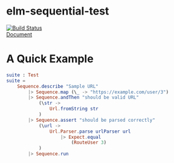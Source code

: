 # elm-sequential-test

[![Build Status](https://app.travis-ci.com/arowM/elm-sequential-test.svg?branch=main)](https://app.travis-ci.com/arowM/elm-sequential-test)  
[Document](https://package.elm-lang.org/packages/arowM/elm-sequential-test/latest/)  

# A Quick Example

```elm
suite : Test
suite =
    Sequence.describe "Sample URL"
        |> Sequence.map (\_ -> "https://example.com/user/3")
        |> Sequence.andThen "should be valid URL"
            (\str ->
                Url.fromString str
            )
        |> Sequence.assert "should be parsed correctly"
            (\url ->
                Url.Parser.parse urlParser url
                    |> Expect.equal
                        (RouteUser 3)
            )
        |> Sequence.run
```
